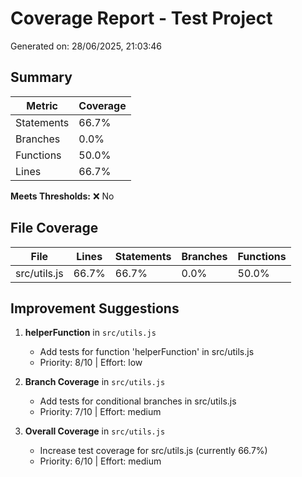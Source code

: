 # Coverage Report - Test Project

Generated on: 28/06/2025, 21:03:46

## Summary

| Metric | Coverage |
|--------|----------|
| Statements | 66.7% |
| Branches | 0.0% |
| Functions | 50.0% |
| Lines | 66.7% |

**Meets Thresholds:** ❌ No

## File Coverage

| File | Lines | Statements | Branches | Functions |
|------|-------|------------|----------|-----------|
| src/utils.js | 66.7% | 66.7% | 0.0% | 50.0% |

## Improvement Suggestions

1. **helperFunction** in `src/utils.js`
   - Add tests for function 'helperFunction' in src/utils.js
   - Priority: 8/10 | Effort: low

2. **Branch Coverage** in `src/utils.js`
   - Add tests for conditional branches in src/utils.js
   - Priority: 7/10 | Effort: medium

3. **Overall Coverage** in `src/utils.js`
   - Increase test coverage for src/utils.js (currently 66.7%)
   - Priority: 6/10 | Effort: medium
